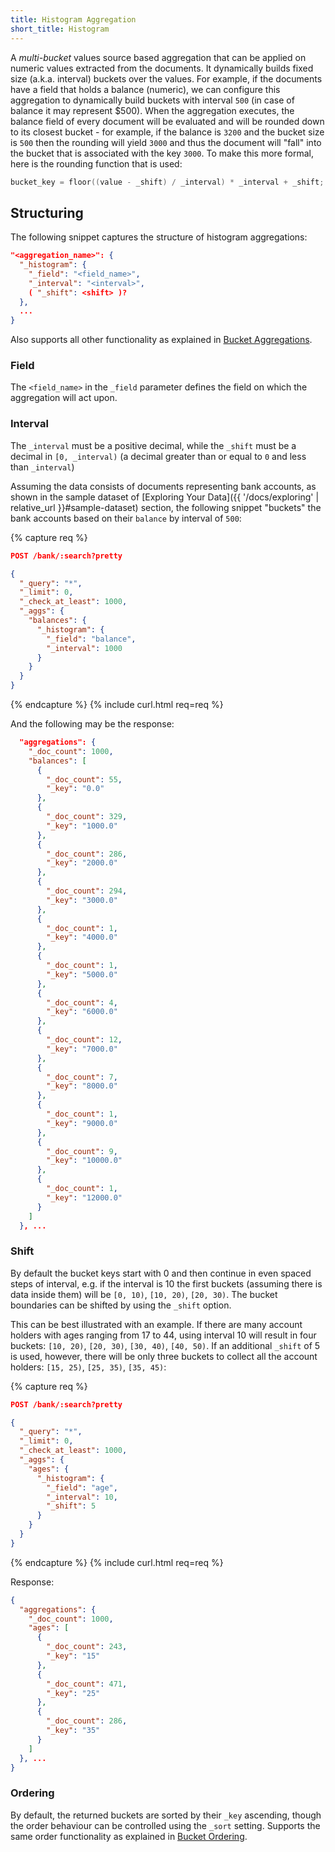 ```yaml
---
title: Histogram Aggregation
short_title: Histogram
---
```


A _multi-bucket_ values source based aggregation that can be applied on numeric
values extracted from the documents. It dynamically builds fixed size (a.k.a.
interval) buckets over the values. For example, if the documents have a field
that holds a balance (numeric), we can configure this aggregation to dynamically
build buckets with interval `500` (in case of balance it may represent $500).
When the aggregation executes, the balance field of every document will be
evaluated and will be rounded down to its closest bucket - for example, if the
balance is `3200` and the bucket size is `500` then the rounding will yield
`3000` and thus the document will "fall" into the bucket that is associated with
the key `3000`. To make this more formal, here is the rounding function that is
used:

```cpp
bucket_key = floor((value - _shift) / _interval) * _interval + _shift;
```


## Structuring

The following snippet captures the structure of histogram aggregations:

```json
"<aggregation_name>": {
  "_histogram": {
    "_field": "<field_name>",
    "_interval": "<interval>",
    ( "_shift": <shift> )?
  },
  ...
}
```

Also supports all other functionality as explained in [Bucket Aggregations](..#structuring).

### Field

The `<field_name>` in the `_field` parameter defines the field on which the
aggregation will act upon.

### Interval

The `_interval` must be a positive decimal, while the `_shift` must be a decimal
in `[0, _interval)` (a decimal greater than or equal to `0` and less than
`_interval`)

Assuming the data consists of documents representing bank accounts, as shown in
the sample dataset of [Exploring Your Data]({{ '/docs/exploring' | relative_url }}#sample-dataset)
section, the following snippet "buckets" the bank accounts based on their
`balance` by interval of `500`:

{% capture req %}

```json
POST /bank/:search?pretty

{
  "_query": "*",
  "_limit": 0,
  "_check_at_least": 1000,
  "_aggs": {
    "balances": {
      "_histogram": {
        "_field": "balance",
        "_interval": 1000
      }
    }
  }
}
```
{% endcapture %}
{% include curl.html req=req %}

And the following may be the response:

```json
  "aggregations": {
    "_doc_count": 1000,
    "balances": [
      {
        "_doc_count": 55,
        "_key": "0.0"
      },
      {
        "_doc_count": 329,
        "_key": "1000.0"
      },
      {
        "_doc_count": 286,
        "_key": "2000.0"
      },
      {
        "_doc_count": 294,
        "_key": "3000.0"
      },
      {
        "_doc_count": 1,
        "_key": "4000.0"
      },
      {
        "_doc_count": 1,
        "_key": "5000.0"
      },
      {
        "_doc_count": 4,
        "_key": "6000.0"
      },
      {
        "_doc_count": 12,
        "_key": "7000.0"
      },
      {
        "_doc_count": 7,
        "_key": "8000.0"
      },
      {
        "_doc_count": 1,
        "_key": "9000.0"
      },
      {
        "_doc_count": 9,
        "_key": "10000.0"
      },
      {
        "_doc_count": 1,
        "_key": "12000.0"
      }
    ]
  }, ...
```

### Shift

By default the bucket keys start with 0 and then continue in even spaced steps
of interval, e.g. if the interval is 10 the first buckets (assuming there is
data inside them) will be `[0, 10)`, `[10, 20)`, `[20, 30)`. The bucket
boundaries can be shifted by using the `_shift` option.

This can be best illustrated with an example. If there are many account holders
with ages ranging from 17 to 44, using interval 10 will result in four buckets:
`[10, 20)`, `[20, 30)`, `[30, 40)`, `[40, 50)`. If an additional `_shift` of 5
is used, however, there will be only three buckets to collect all the account
holders: `[15, 25)`, `[25, 35)`, `[35, 45)`:

{% capture req %}

```json
POST /bank/:search?pretty

{
  "_query": "*",
  "_limit": 0,
  "_check_at_least": 1000,
  "_aggs": {
    "ages": {
      "_histogram": {
        "_field": "age",
        "_interval": 10,
        "_shift": 5
      }
    }
  }
}
```
{% endcapture %}
{% include curl.html req=req %}

Response:

```json
{
  "aggregations": {
    "_doc_count": 1000,
    "ages": [
      {
        "_doc_count": 243,
        "_key": "15"
      },
      {
        "_doc_count": 471,
        "_key": "25"
      },
      {
        "_doc_count": 286,
        "_key": "35"
      }
    ]
  }, ...
}
```

### Ordering

By default, the returned buckets are sorted by their `_key` ascending, though
the order behaviour can be controlled using the `_sort` setting. Supports the
same order functionality as explained in [Bucket Ordering](..#ordering).
